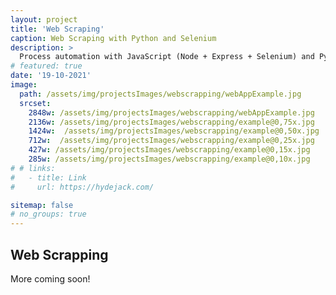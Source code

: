 ```yaml
---
layout: project
title: 'Web Scraping'
caption: Web Scraping with Python and Selenium
description: >
  Process automation with JavaScript (Node + Express + Selenium) and Python (Selenium)
# featured: true
date: '19-10-2021'
image: 
  path: /assets/img/projectsImages/webscrapping/webAppExample.jpg
  srcset: 
    2848w: /assets/img/projectsImages/webscrapping/webAppExample.jpg
    2136w: /assets/img/projectsImages/webscrapping/example@0,75x.jpg
    1424w:  /assets/img/projectsImages/webscrapping/example@0,50x.jpg
    712w:  /assets/img/projectsImages/webscrapping/example@0,25x.jpg
    427w: /assets/img/projectsImages/webscrapping/example@0,15x.jpg
    285w: /assets/img/projectsImages/webscrapping/example@0,10x.jpg
# # links:
#   - title: Link
#     url: https://hydejack.com/

sitemap: false
# no_groups: true
---
```


## Web Scrapping

More coming soon!
